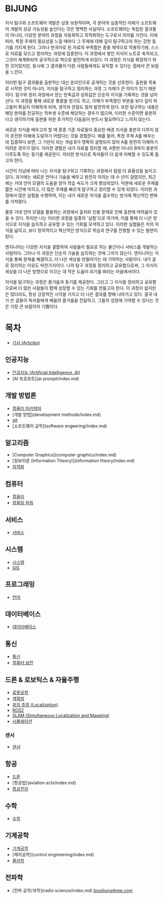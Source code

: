 # BIJUNG

지식 탐구와 소프트웨어 개발은 상호 보완적이며, 각 분야의 심층적인 이해가 소프트웨어 개발의 성공 가능성을 높인다는 것은 명백한 사실이다. 소프트웨어는 독립된 결과물이 아니라, 다양한 분야의 과정을 자동화하고 최적화하는 도구로서 의미를 가진다. 이에 따라, 특정 주제의 필요성을 느낄 때마다 그 주제에 대해 깊이 탐구하고자 하는 강한 동기를 가지게 된다. 그러나 한국어로 된 자료의 부족함은 종종 제약으로 작용하기에, 스스로 자료를 모으고 정리하는 과정에 집중한다. 이 과정에서 쌓인 지식이 노트로 축적되고, 그것이 체계화되어 궁극적으로 책으로 발전하게 되었다. 이 과정은 지식을 확장하기 위한 것이었지만, 동시에 그 결과물이 다른 사람들에게도 유익할 수 있다는 점에서 큰 보람을 느낀다.

이러한 탐구 결과물을 출판하는 대신 온라인으로 공개하는 것을 선호한다. 출판을 목표로 시작한 것이 아니라, 지식을 탐구하고 정리하는 과정 그 자체가 큰 의미가 있기 때문이다. 탐구와 정리 과정에서 얻는 만족감과 성취감은 단순히 지식을 기록하는 것을 넘어선다. 이 과정을 통해 새로운 통찰을 얻기도 하고, 이해가 부족했던 부분을 보다 깊이 파고들어 확실히 이해하게 되며, 생각과 관점도 점차 발전하게 된다. 또한 탐구하는 내용은 해당 분야를 전공하는 학부생 수준에 해당하는 경우가 많으며, 이러한 수준이면 충분하다고 생각하기에 출판을 위한 추가적인 다듬음이 반드시 필요하다고 느끼지 않는다.

새로운 지식을 배우고자 할 때 종종 기존 자료들이 중요한 배경 지식을 충분히 다루지 않아 온전한 이해에 도달하기 어렵다는 것을 경험한다. 예를 들어, 특정 주제 A를 배우는 데 집중하다 보면, 그 기반이 되는 개념 B가 명확히 설명되지 않아 A를 완전히 이해하기 어려운 경우가 많다. 이러한 경험은 내가 자료를 정리할 때, A뿐만 아니라 B까지 충분히 다루도록 하는 동기를 제공한다. 이러한 방식으로 독자들이 더 쉽게 이해할 수 있도록 돕고자 한다.

시간이 지남에 따라 나는 지식을 탐구하고 기록하는 과정에서 점점 더 효율성을 높이고 있다. 과거에는 새로운 언어나 기술을 배우고 완전히 익히는 데 수 년이 걸렸지만, 최근에는 거대 언어 모델의 도움을 받아 학습 속도가 크게 향상되었다. 덕분에 새로운 주제를 짧은 시간에 익히고, 더 많은 주제를 빠르게 탐구하고 정리할 수 있게 되었다. 이러한 과정에서 많은 실험을 수행하며, 이는 내가 새로운 지식을 흡수하는 방식에 혁신적인 변화를 가져왔다.

물론 거대 언어 모델을 활용하는 과정에서 출처와 인용 문제로 인해 출판에 어려움이 있을 수 있다. 하지만 나는 이러한 과정을 일종의 '실험'으로 여기며, 이를 통해 더 나은 방식으로 지식을 습득하고 공유할 수 있는 기회를 모색하고 있다. 이러한 실험들은 저의 지식을 넓히고, 보다 창의적이고 혁신적인 방식으로 학습과 연구를 진행할 수 있는 발판이 된다.

엔지니어는 다양한 지식을 결합하여 사람들이 필요로 하는 물건이나 서비스를 개발하는 사람이다. 그러나 이 과정은 단순히 기술을 습득하는 것에 그치지 않는다. 엔지니어는 지식을 통해 문제를 해결하고, 더 나은 세상을 만들어가는 데 기여하는 사람이다. 내가 글로 정리하는 이유도 마찬가지이다. 나의 탐구 과정을 정리하고 공유함으로써, 그 지식이 세상을 더 나은 방향으로 이끄는 데 작은 도움이 되기를 바라는 마음에서이다.

지식을 탐구하는 과정은 즐거움과 동기를 제공한다. 그리고 그 지식을 정리하고 공유함으로써 더 많은 사람들이 함께 성장할 수 있는 기회를 만들고자 한다. 이 과정이 쉽지만은 않더라도, 항상 긍정적인 시각을 가지고 더 나은 결과를 향해 나아가고 있다. 결국 내가 쓴 글들이 독자들에게 배움의 즐거움을 전달하고, 그들의 성장에 기여할 수 있다는 것은 가장 큰 보람이자 기쁨이다.

# 목차

- [기사 (Articles)](articles/index.md)
## 인공지능

- [인공지능 (Artificial Intelligence, AI)](ai/index.md)
- [AI 프로프트](ai prompt/index.md)
## 개발 방법론

- [컴퓨터 아키텍처](architectures/index.md)
- [개발 방법](development methods/index.md)
- [git](git/index.md)
- [소프트웨어 공학](software engeering/index.md)
## 알고리즘

- [Computer Graphics](computer graphics/index.md)
- [정보이론 (Information Theory)](information theory/index.md)
- [최적화](optimizations/index.md)
## 컴퓨터

- [컴퓨터](computers/index.md)
- [컴퓨팅 파워](computing/index.md)
## 서비스

- [서비스](services/index.md)
## 시스템

- [시스템](systems/index.md)
- [GIS](gis/index.md)
## 프로그래밍

- [언어](languages/index.md)
## 데이터베이스

- [데이터베이스](databases/index.md)
## 통신

- [통신](communications/index.md)
- [컴퓨터 보안](security/index.md)
## 드론 & 로보틱스 & 자율주행

- [로봇공학](robotics/index.md)
- [계획법](planning/index.md)
- [위치 추정 (Localization)](positioning/index.md)
- [ROS2](ros2/index.md)
- [SLAM (Simultaneous Localization and Mapping)](slam/index.md)
- [시뮬레이션](simulations/index.md)
### 센서

- [센서](sensors/index.md)
## 항공

- [드론](drones/index.md)
- [항공법](aviation acts/index.md)
- [항공전자](avionics/index.md)
## 수학

- [수학](mathmatics/index.md)
## 기계공학

- [기계공학](mecanics/index.md)
- [제어공학](control engineering/index.md)
- [물리학](physics/index.md)
## 전파학

- [전파 공학/과학](radio science/index.md)
booiljung@me.com

